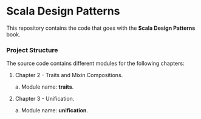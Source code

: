 Scala Design Patterns
=====================

This repository contains the code that goes with the **Scala Design Patterns** book.

### Project Structure

The source code contains different modules for the following chapters:

1. Chapter 2 - Traits and Mixin Compositions.

    a. Module name: **traits**.

2. Chapter 3 - Unification.

    a. Module name: **unification**.
